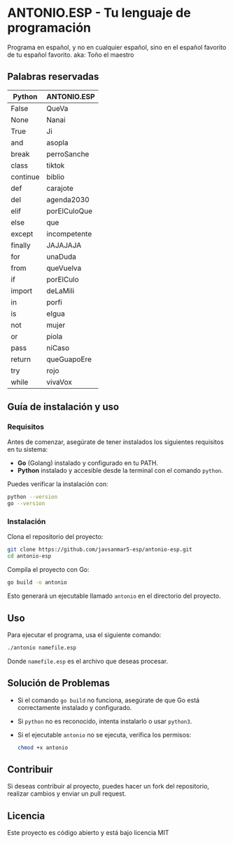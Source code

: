 # ANTONIO.ESP - Tu lenguaje de programación

Programa en español, y no en cualquier español, sino en el español favorito de tu español favorito. aka: Toño el maestro


## Palabras reservadas
| Python | ANTONIO.ESP|
|----------|-------------|
| False    | QueVa       |
| None     | Nanai       |
| True     | Ji          |
| and      | asopla      |
| break    | perroSanche |
| class    | tiktok      |
| continue | biblio      |
| def      | carajote    |
| del      | agenda2030  |
| elif     | porElCuloQue |
| else     | que         |
| except   | incompetente |
| finally  | JAJAJAJA    |
| for      | unaDuda     |
| from     | queVuelva   |
| if       | porElCulo   |
| import   | deLaMili    |
| in       | porfi       |
| is       | eIgua       |
| not      | mujer       |
| or       | piola       |
| pass     | niCaso      |
| return   | queGuapoEre |
| try      | rojo        |
| while    | vivaVox     |


## Guía de instalación y uso

### Requisitos

Antes de comenzar, asegúrate de tener instalados los siguientes requisitos en tu sistema:

- **Go** (Golang) instalado y configurado en tu PATH.
- **Python** instalado y accesible desde la terminal con el comando `python`.

Puedes verificar la instalación con:

```sh
python --version
go --version
```

### Instalación

Clona el repositorio del proyecto:

```sh
git clone https://github.com/javsanmar5-esp/antonio-esp.git
cd antonio-esp
```

Compila el proyecto con Go:

```sh
go build -o antonio
```

Esto generará un ejecutable llamado `antonio` en el directorio del proyecto.

## Uso

Para ejecutar el programa, usa el siguiente comando:

```sh
./antonio namefile.esp
```

Donde `namefile.esp` es el archivo que deseas procesar.

## Solución de Problemas

- Si el comando `go build` no funciona, asegúrate de que Go está correctamente instalado y configurado.
- Si `python` no es reconocido, intenta instalarlo o usar `python3`.
- Si el ejecutable `antonio` no se ejecuta, verifica los permisos:

  ```sh
  chmod +x antonio
  ```

## Contribuir

Si deseas contribuir al proyecto, puedes hacer un fork del repositorio, realizar cambios y enviar un pull request.

## Licencia
Este proyecto es código abierto y está bajo licencia MIT
